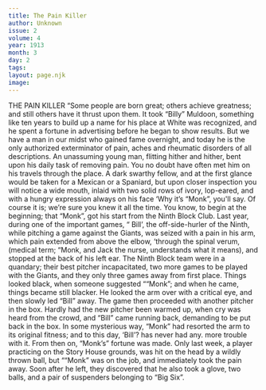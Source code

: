 ```yaml
---
title: The Pain Killer
author: Unknown
issue: 2
volume: 4
year: 1913
month: 3
day: 2
tags:
layout: page.njk
image:
---
```

THE PAIN KILLER   “Some people are born great; others achieve greatness; and still others have it thrust upon them. It took “Billy” Muldoon, something like ten years to build up a name for his place at White was recognized, and he spent a fortune in advertising before he began to show results. But we have a man in our midst who gained fame overnight, and today he is the only authorized exterminator of pain, aches and rheumatic disorders of all descriptions. An unassuming young man, flitting hither and hither, bent upon his daily task of removing pain. You no doubt have often met him on his travels through the place. A dark swarthy fellow, and at the first glance would be taken for a Mexican or a Spaniard, but upon closer inspection you will notice a wide mouth, inlaid with two solid rows of ivory, lop-eared, and with a hungry expression always on his face ‘Why it’s “Monk”, you'll say. Of course it is; we’re sure you knew it all the time. You know, to begin at the beginning; that “Monk”, got his start from the Ninth Block Club. Last year, during one of the important games, “ Bill’, the off-side-hurler of the Ninth, while pitching a game against the Giants, was seized with a pain in his arm, which pain extended from above the elbow, ‘through the spinal verum, (medical term; “Monk, and Jack the nurse, understands what it means), and stopped at the back of his left ear. The Ninth Block team were in a quandary; their best pitcher incapacitated, two more games to be played with the Giants, and they only three games away from first place. Things looked black, when someone suggested ““Monk”; and when he came, things became still blacker. He looked the arm over with a critical eye, and then slowly led “Bill” away.       The game then proceeded with another pitcher in the box. Hardly had the new pitcher been warmed up, when cry was heard from the crowd, and “Bill” came running back, demanding to be put back in the box. In some mysterious way, “Monk” had resorted the arm to its original fitness; and to this day, ‘Bill’? has never had any. more trouble with it. From then on, “Monk’s” fortune was made. Only last week, a player practicing on the Story House grounds, was hit on the head by a wildly thrown ball, but ““Monk” was on the job, and immediately took the pain away. Soon after he left, they discovered that he also took a glove, two balls, and a pair of suspenders belonging to “Big Six”. 


